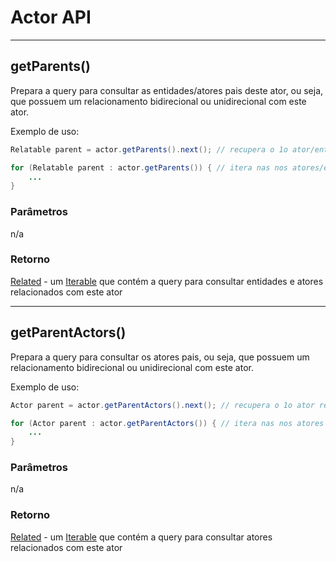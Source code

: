 # Actor API

---

## getParents()
Prepara a query para consultar as entidades/atores pais deste ator, ou seja, que possuem um relacionamento bidirecional ou unidirecional com este ator.

Exemplo de uso:

```java
Relatable parent = actor.getParents().next(); // recupera o 1o ator/entidade relacionado com este ator
```

```java
for (Relatable parent : actor.getParents()) { // itera nas nos atores/entidades relacionados com este ator
    ...
}
```

### Parâmetros
n/a

### Retorno
[Related](Related) - um [Iterable](https://docs.oracle.com/javase/8/docs/api/java/lang/Iterable.html) que contém a query para consultar entidades e atores relacionados com este ator

---

## getParentActors()
Prepara a query para consultar os atores pais, ou seja, que possuem um relacionamento bidirecional ou unidirecional com este ator.

Exemplo de uso:

```java
Actor parent = actor.getParentActors().next(); // recupera o 1o ator relacionado com este ator
```

```java
for (Actor parent : actor.getParentActors()) { // itera nas nos atores relacionados com este ator
    ...
}
```

### Parâmetros
n/a

### Retorno
[Related](Related) - um [Iterable](https://docs.oracle.com/javase/8/docs/api/java/lang/Iterable.html) que contém a query para consultar atores relacionados com este ator
